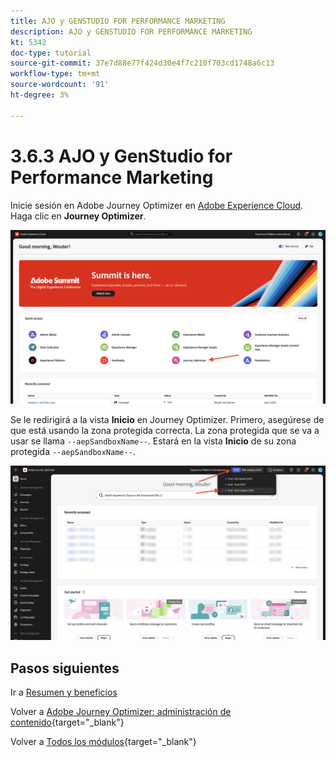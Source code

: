 ```yaml
---
title: AJO y GENSTUDIO FOR PERFORMANCE MARKETING
description: AJO y GENSTUDIO FOR PERFORMANCE MARKETING
kt: 5342
doc-type: tutorial
source-git-commit: 37e7d88e77f424d30e4f7c210f703cd1748a6c13
workflow-type: tm+mt
source-wordcount: '91'
ht-degree: 3%

---
```


# 3.6.3 AJO y GenStudio for Performance Marketing

Inicie sesión en Adobe Journey Optimizer en [Adobe Experience Cloud](https://experience.adobe.com). Haga clic en **Journey Optimizer**.

![ACOP](./../../../../modules/delivery-activation/ajo-b2c/ajob2c-1/images/acophome.png)

Se le redirigirá a la vista **Inicio** en Journey Optimizer. Primero, asegúrese de que está usando la zona protegida correcta. La zona protegida que se va a usar se llama `--aepSandboxName--`. Estará en la vista **Inicio** de su zona protegida `--aepSandboxName--`.

![ACOP](./../../../../modules/delivery-activation/ajo-b2c/ajob2c-1/images/acoptriglp.png)

## Pasos siguientes

Ir a [Resumen y beneficios](./summary.md)

Volver a [Adobe Journey Optimizer: administración de contenido](./ajocontent.md){target="_blank"}

Volver a [Todos los módulos](./../../../../overview.md){target="_blank"}
